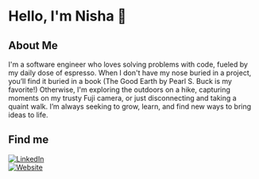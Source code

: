 # Hello, I'm Nisha 🌱

## About Me

I'm a software engineer who loves solving problems with code, fueled by my daily dose of espresso. When I don't have my nose buried in a project, you’ll find it buried in a book (The Good Earth by Pearl S. Buck is my favorite!) Otherwise, I'm exploring the outdoors on a hike, capturing moments on my trusty Fuji camera, or just disconnecting and taking a quaint walk. I’m always seeking to grow, learn, and find new ways to bring ideas to life.

## Find me

[![LinkedIn](https://cdn-icons-png.flaticon.com/24/174/174857.png)](https://www.linkedin.com/in/nisha-ahamed)  
[![Website](https://cdn-icons-png.flaticon.com/24/609/609803.png)](https://www.nisha-ahamed.com)
